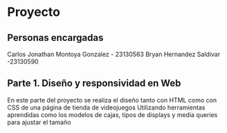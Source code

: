 # Proyecto
## Personas encargadas
Carlos Jonathan Montoya Gonzalez - 23130563
Bryan Hernandez Saldivar -23130590
## Parte 1. Diseño y responsividad en Web
En este parte del proyecto se realiza el diseño tanto con HTML como con CSS de una página de tienda de videojuegos
Utilizando herramientas aprendidas como los modelos de cajas, tipos de displays y media queries para ajustar el tamaño
